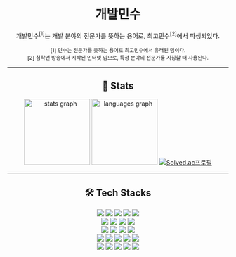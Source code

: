 <!--
**dev-minsoo/dev-minsoo** is a ✨ *special* ✨ repository because its `README.md` (this file) appears on your GitHub profile.
Here are some ideas to get you started:
- 🔭 I'm currently working on ...
- 🌱 I'm currently learning ...
- 👯 I'm looking to collaborate on ...
- 🤔 I'm looking for help with ...
- 💬 Ask me about ...
- 📫 How to reach me: ...
- 😄 Pronouns: ...
- ⚡ Fun fact: ...
-->
<div align="center">

# 개발민수

개발민수<sup>[1]</sup>는 개발 분야의 전문가를 뜻하는 용어로, 최고민수<sup>[2]</sup>에서 파생되었다.

<sub>
[1] 민수는 전문가를 뜻하는 용어로 최고민수에서 유래된 밈이다.<br>
[2] 침착맨 방송에서 시작된 인터넷 밈으로, 특정 분야의 전문가를 지칭할 때 사용된다.
</sub>

</div>

---

<div align="center">

## 🏅 Stats

<img src="https://github-readme-stats.vercel.app/api?username=dev-minsoo&custom_title=개발민수%20Github%20Stat&show_icons=true&include_all_commits=true&theme=merko&locale=en&hide_border=false" height="150" alt="stats graph" />
<img src="https://github-readme-stats.vercel.app/api/top-langs?username=dev-minsoo&locale=en&hide_title=false&layout=compact&card_width=320&langs_count=5&theme=merko&hide_border=false" height="150" alt="languages graph" />
<a href="https://solved.ac/백준계정">
  <img src="http://mazassumnida.wtf/api/v2/generate_badge?boj=minsoo010" alt="Solved.ac프로필"/>
</a>

</div>

---

<div align="center">

## 🛠️ Tech Stacks

<div>
<img src="https://img.shields.io/badge/Java-007396?style=for-the-badge&logo=Java&logoColor=white">
<img src="https://img.shields.io/badge/Kotlin-7F52FF?style=for-the-badge&logo=Kotlin&logoColor=white">
<img src="https://img.shields.io/badge/Spring%20Boot-6DB33F?style=for-the-badge&logo=Spring%20Boot&logoColor=white">
<img src="https://img.shields.io/badge/Python-3776AB?style=for-the-badge&logo=Python&logoColor=white">
<img src="https://img.shields.io/badge/FastAPI-009688?style=for-the-badge&logo=FastAPI&logoColor=white">
</div>
<div>
<img src="https://img.shields.io/badge/React-61DAFB?style=for-the-badge&logo=React&logoColor=black">
<img src="https://img.shields.io/badge/Next.js-000000?style=for-the-badge&logo=Next.js&logoColor=white">
<img src="https://img.shields.io/badge/Vue.js-4FC08D?style=for-the-badge&logo=Vue.js&logoColor=white">
<img src="https://img.shields.io/badge/Nuxt.js-00DC82?style=for-the-badge&logo=Nuxt.js&logoColor=white">
</div>
<div>
<img src="https://img.shields.io/badge/MySQL-4479A1?style=for-the-badge&logo=MySQL&logoColor=white">
<img src="https://img.shields.io/badge/Redis-DC382D?style=for-the-badge&logo=Redis&logoColor=white">
<img src="https://img.shields.io/badge/PostgreSQL-336791?style=for-the-badge&logo=PostgreSQL&logoColor=white">
<img src="https://img.shields.io/badge/MongoDB-47A248?style=for-the-badge&logo=MongoDB&logoColor=white">
</div>
<div>
<img src="https://img.shields.io/badge/Docker-2496ED?style=for-the-badge&logo=Docker&logoColor=white">
<img src="https://img.shields.io/badge/Kubernetes-326CE5?style=for-the-badge&logo=Kubernetes&logoColor=white">
<img src="https://img.shields.io/badge/GitHub%20Actions-2088FF?style=for-the-badge&logo=GitHub%20Actions&logoColor=white">
<img src="https://img.shields.io/badge/ArgoCD-EF7B4D?style=for-the-badge&logo=Argo&logoColor=white">
<img src="https://img.shields.io/badge/Amazon%20AWS-232F3E?style=for-the-badge&logo=Amazon%20AWS&logoColor=white">
</div>
<div>
<img src="https://img.shields.io/badge/Git-F05032?style=for-the-badge&logo=Git&logoColor=white">
<img src="https://img.shields.io/badge/GitLab-FC6D26?style=for-the-badge&logo=GitLab&logoColor=white">
<img src="https://img.shields.io/badge/Gradle-02303A?style=for-the-badge&logo=Gradle&logoColor=white">
<img src="https://img.shields.io/badge/nGrinder-FF6600?style=for-the-badge&logo=data:image/svg+xml;base64,PHN2ZyB3aWR0aD0iMTAwIiBoZWlnaHQ9IjEwMCIgdmlld0JveD0iMCAwIDEwMCAxMDAiIGZpbGw9Im5vbmUiIHhtbG5zPSJodHRwOi8vd3d3LnczLm9yZy8yMDAwL3N2ZyI+PGNpcmNsZSBjeD0iNTAiIGN5PSI1MCIgcj0iNTAiIGZpbGw9IiNGRjY2MDAiLz48dGV4dCB4PSI1MCIgeT0iNTUiIGZvbnQtZmFtaWx5PSJBcmlhbCIgZm9udC1zaXplPSIyNiIgZmlsbD0id2hpdGUiIHRleHQtYW5jaG9yPSJtaWRkbGUiPm5HPC90ZXh0Pjwvc3ZnPg==&logoColor=white">
<img src="https://img.shields.io/badge/JMeter-D22128?style=for-the-badge&logo=Apache%20JMeter&logoColor=white">
</div>
</div>

